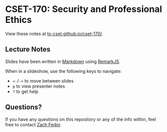 # CSET-170: Security and Professional Ethics

View these notes at [ts-cset.github.io/cset-170/](https://ts-cset.github.io/cset-170/).


## Lecture Notes

Slides have been written in [Markdown](https://daringfireball.net/projects/markdown/syntax) using [RemarkJS](https://github.com/gnab/remark).

When in a slideshow, use the following keys to navigate:

- `<-`/`->` to move between slides
- `p` to view presenter notes
- `?` to get help


## Questions?

If you have any questions on this repository or any of the info within, feel free to contact [Zach Fedor](mailto:fedor@stevenscollege.edu).

